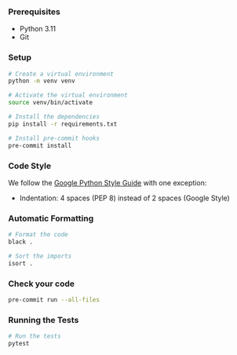 ### Prerequisites

- Python 3.11
- Git

### Setup

```bash
# Create a virtual environment
python -m venv venv

# Activate the virtual environment
source venv/bin/activate

# Install the dependencies
pip install -r requirements.txt

# Install pre-commit hooks
pre-commit install
```

### Code Style

We follow the [Google Python Style Guide](https://google.github.io/styleguide/pyguide.html) with one exception:

- Indentation: 4 spaces (PEP 8) instead of 2 spaces (Google Style)

### Automatic Formatting

```bash
# Format the code
black .

# Sort the imports
isort .
```

### Check your code

```bash
pre-commit run --all-files
```

### Running the Tests

```bash
# Run the tests
pytest
```
